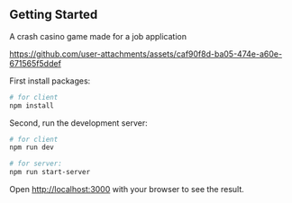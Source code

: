 ## Getting Started

A crash casino game made for a job application

https://github.com/user-attachments/assets/caf90f8d-ba05-474e-a60e-671565f5ddef


First install packages:

```bash
# for client
npm install
```

Second, run the development server:

```bash
# for client
npm run dev

# for server:
npm run start-server
```

Open [http://localhost:3000](http://localhost:3000) with your browser to see the result.
